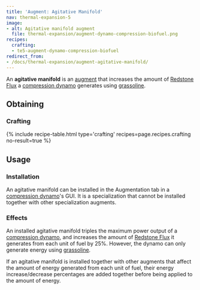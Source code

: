 ```yaml
---
title: 'Augment: Agitative Manifold'
nav: thermal-expansion-5
image:
- alt: Agitative manifold augment
  file: thermal-expansion/augment-dynamo-compression-biofuel.png
recipes:
  crafting:
  - te5-augment-dynamo-compression-biofuel
redirect_from:
- /docs/thermal-expansion/augment-agitative-manifold/
---
```


An **agitative manifold** is an [augment](/docs/thermal-expansion-5/augments/)
that increases the amount of [Redstone Flux](/docs/redstone-flux/) a
[compression dynamo](/docs/thermal-expansion-5/compression-dynamo/) generates
using [grassoline](/docs/thermal-foundation-2/grassoline/).


Obtaining
---------

### Crafting
{% include recipe-table.html type='crafting' recipes=page.recipes.crafting no-result=true %}


Usage
-----

### Installation
An agitative manifold can be installed in the Augmentation tab in a [compression
dynamo](/docs/thermal-expansion-5/compression-dynamo/)'s GUI. It is a
specialization that cannot be installed together with other specialization
augments.

### Effects
An installed agitative manifold triples the maximum power output of a
[compression dynamo](/docs/thermal-expansion-5/compression-dynamo/), and increases
the amount of [Redstone Flux](/docs/redstone-flux/) it generates from each unit
of fuel by 25%. However, the dynamo can only generate energy using
[grassoline](/docs/thermal-foundation-2/grassoline/).

If an agitative manifold is installed together with other augments that affect
the amount of energy generated from each unit of fuel, their energy
increase/decrease percentages are added together before being applied to the
amount of energy.
